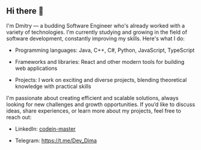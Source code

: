 ## Hi there 👋

I'm Dmitry — a budding Software Engineer who's already worked with a variety of technologies. I'm currently studying and growing in the field of software development, constantly improving my skills. Here's what I do:

* Programming languages: Java, C++, C#, Python, JavaScript, TypeScript

*  Frameworks and libraries: React and other modern tools for building web applications

*  Projects: I work on exciting and diverse projects, blending theoretical knowledge with practical skills

I'm passionate about creating efficient and scalable solutions, always looking for new challenges and growth opportunities. If you’d like to discuss ideas, share experiences, or learn more about my projects, feel free to reach out:

* LinkedIn: [codein-master](https://www.linkedin.com/in/codein-master-75298a2b0/)

* Telegram: https://t.me/Dev_Dima

<!--
**CodeineMaster7/CodeineMaster7** is a ✨ _special_ ✨ repository because its `README.md` (this file) appears on your GitHub profile.

Here are some ideas to get you started:

- 🔭 I’m currently working on ...
- 🌱 I’m currently learning ...
- 👯 I’m looking to collaborate on ...
- 🤔 I’m looking for help with ...
- 💬 Ask me about ...
- 📫 How to reach me: ...
- 😄 Pronouns: ...
- ⚡ Fun fact: ...
-->
